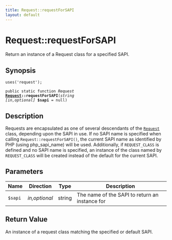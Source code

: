 ```yaml
---
title: Request::requestForSAPI
layout: default
---
```


# Request::requestForSAPI

Return an instance of a Request class for a specified SAPI.

## Synopsis

<code>uses('request');</code>

<code>public static function <i>Request</i> <b><a href="Request">Request</a>::requestForSAPI</b>(<i>string</i> <i>[in,optional]</i> <b>$sapi</b> = null)</code>

## Description

Requests are encapsulated as one of several descendants of the <code><a href="Request">Request</a></code>
class, depending upon the SAPI in use.
If no SAPI name is specified when calling `Request::requestForSAPI()`, the current
SAPI name as identified by PHP (using php_sapi_name) will be used.
Additionally, if <code class="keyword">REQUEST_CLASS</code> is defined and no SAPI name is specified, an instance
of the class named by <code class="keyword">REQUEST_CLASS</code> will be created instead of the default for the
current SAPI.

## Parameters

<table>
  <thead>
    <tr>
      <th>Name</th>
      <th>Direction</th>
      <th>Type</th>
      <th>Description</th>
    </tr>
  </thead>
  <tbody>
    <tr>
      <td><code>$sapi</code>
      <td><i>in,optional</i></td>
      <td>string</td>
      <td>
The name of the SAPI to return an instance for
      </td>
    </tr>
  </tbody>
</table>

## Return Value

An instance of a request class matching the specified or default SAPI.

